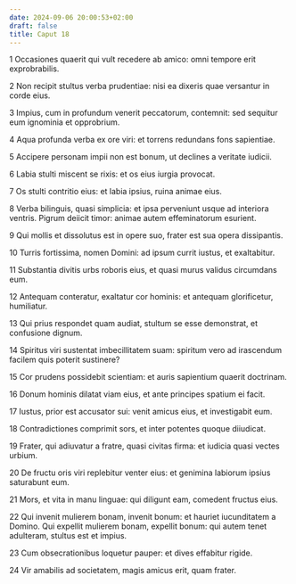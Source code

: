 ```yaml
---
date: 2024-09-06 20:00:53+02:00
draft: false
title: Caput 18
---
```





1 Occasiones quaerit qui vult recedere ab amico: omni tempore erit exprobrabilis.

2 Non recipit stultus verba prudentiae: nisi ea dixeris quae versantur in corde eius.

3 Impius, cum in profundum venerit peccatorum, contemnit: sed sequitur eum ignominia et opprobrium.

4 Aqua profunda verba ex ore viri: et torrens redundans fons sapientiae.

5 Accipere personam impii non est bonum, ut declines a veritate iudicii.

6 Labia stulti miscent se rixis: et os eius iurgia provocat.

7 Os stulti contritio eius: et labia ipsius, ruina animae eius.

8 Verba bilinguis, quasi simplicia: et ipsa perveniunt usque ad interiora ventris. Pigrum deiicit timor: animae autem effeminatorum esurient.

9 Qui mollis et dissolutus est in opere suo, frater est sua opera dissipantis.

10 Turris fortissima, nomen Domini: ad ipsum currit iustus, et exaltabitur.

11 Substantia divitis urbs roboris eius, et quasi murus validus circumdans eum.

12 Antequam conteratur, exaltatur cor hominis: et antequam glorificetur, humiliatur.

13 Qui prius respondet quam audiat, stultum se esse demonstrat, et confusione dignum.

14 Spiritus viri sustentat imbecillitatem suam: spiritum vero ad irascendum facilem quis poterit sustinere?

15 Cor prudens possidebit scientiam: et auris sapientium quaerit doctrinam.

16 Donum hominis dilatat viam eius, et ante principes spatium ei facit.

17 Iustus, prior est accusator sui: venit amicus eius, et investigabit eum.

18 Contradictiones comprimit sors, et inter potentes quoque diiudicat.

19 Frater, qui adiuvatur a fratre, quasi civitas firma: et iudicia quasi vectes urbium.

20 De fructu oris viri replebitur venter eius: et genimina labiorum ipsius saturabunt eum.

21 Mors, et vita in manu linguae: qui diligunt eam, comedent fructus eius.

22 Qui invenit mulierem bonam, invenit bonum: et hauriet iucunditatem a Domino. Qui expellit mulierem bonam, expellit bonum: qui autem tenet adulteram, stultus est et impius.

23 Cum obsecrationibus loquetur pauper: et dives effabitur rigide.

24 Vir amabilis ad societatem, magis amicus erit, quam frater.

